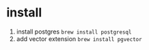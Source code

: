 # install

1. install postgres `brew install postgresql`
2. add vector extension `brew install pgvector`
